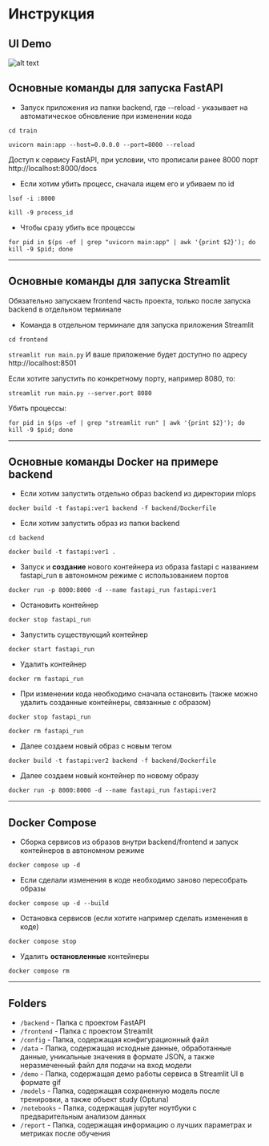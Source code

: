 # Инструкция

## UI Demo
![alt text](demo/playback.gif?raw=true)

## Основные команды для запуска FastAPI

- Запуск приложения из папки backend, где --reload - указывает на автоматическое обновление при изменении кода

`cd train`

`uvicorn main:app --host=0.0.0.0 --port=8000 --reload`

Доступ к сервису FastAPI, при условии, что прописали ранее 8000 порт
http://localhost:8000/docs

- Если хотим убить процесс, сначала ищем его и убиваем по id

`lsof -i :8000`

`kill -9 process_id`

- Чтобы сразу убить все процессы

`for pid in $(ps -ef | grep "uvicorn main:app" | awk '{print $2}'); do kill -9 $pid; done`
___

## Основные команды для запуска Streamlit

Обязательно запускаем frontend часть проекта, только после запуска backend в отдельном терминале

- Команда в отдельном терминале для запуска приложения Streamlit

`cd frontend`

`streamlit run main.py`
И ваше приложение будет доступно по адресу http://localhost:8501

Если хотите запустить по конкретному порту, например 8080, то:

`streamlit run main.py --server.port 8080`

Убить процессы:

`for pid in $(ps -ef | grep "streamlit run" | awk '{print $2}'); do kill -9 $pid; done`
___

## Основные команды Docker на примере backend

- Если хотим запустить отдельно образ backend из директории mlops

`docker build -t fastapi:ver1 backend -f backend/Dockerfile`

- Если хотим запустить образ из папки backend

`cd backend`

`docker build -t fastapi:ver1 .`

- Запуск и **создание** нового контейнера из образа fastapi с названием fastapi_run в автономном режиме с использованием портов

`docker run -p 8000:8000 -d --name fastapi_run fastapi:ver1`

- Остановить контейнер

`docker stop fastapi_run`

- Запустить существующий контейнер

`docker start fastapi_run`

- Удалить контейнер

`docker rm fastapi_run`

- При изменении кода необходимо сначала остановить (также можно удалить созданные контейнеры, связанные с образом)

`docker stop fastapi_run`

`docker rm fastapi_run`

- Далее создаем новый образ с новым тегом

`docker build -t fastapi:ver2 backend -f backend/Dockerfile`

- Далее создаем новый контейнер по новому образу

`docker run -p 8000:8000 -d --name fastapi_run fastapi:ver2`
___

## Docker Compose

- Сборка сервисов из образов внутри backend/frontend и запуск контейнеров в автономном режиме

`docker compose up -d`

- Если сделали изменения в коде необходимо заново пересобрать образы

`docker compose up -d --build`

- Остановка сервисов (если хотите например сделать изменения в коде)

`docker compose stop`

- Удалить **остановленные** контейнеры

`docker compose rm`

___
## Folders
- `/backend` - Папка с проектом FastAPI
- `/frontend` - Папка с проектом Streamlit
- `/config` - Папка, содержащая конфигурационный файл
- `/data` - Папка, содержащая исходные данные, обработанные данные, уникальные значения в формате JSON, а также неразмеченный файл для подачи на вход модели
- `/demo` - Папка, содержащая демо работы сервиса в Streamlit UI в формате gif
- `/models` - Папка, содержащая сохраненную модель после тренировки, а также объект study (Optuna)
- `/notebooks` - Папка, содержащая jupyter ноутбуки с предварительным анализом данных
- `/report` - Папка, содержащая информацию о лучших параметрах и метриках после обучения
